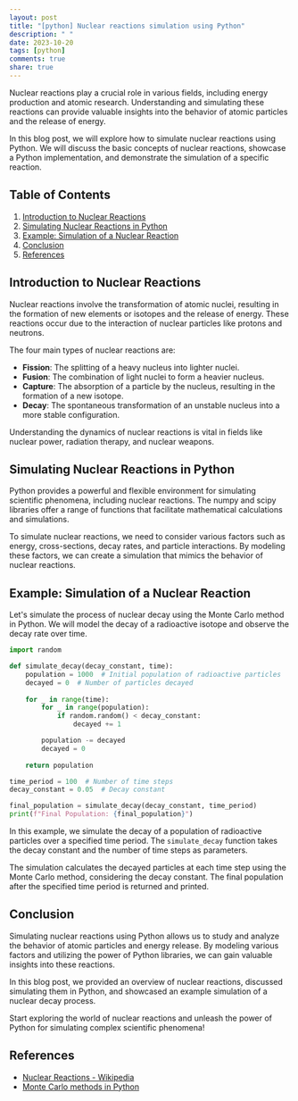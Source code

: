 ```yaml
---
layout: post
title: "[python] Nuclear reactions simulation using Python"
description: " "
date: 2023-10-20
tags: [python]
comments: true
share: true
---
```


Nuclear reactions play a crucial role in various fields, including energy production and atomic research. Understanding and simulating these reactions can provide valuable insights into the behavior of atomic particles and the release of energy.

In this blog post, we will explore how to simulate nuclear reactions using Python. We will discuss the basic concepts of nuclear reactions, showcase a Python implementation, and demonstrate the simulation of a specific reaction.

## Table of Contents
1. [Introduction to Nuclear Reactions](#introduction-to-nuclear-reactions)
2. [Simulating Nuclear Reactions in Python](#simulating-nuclear-reactions-in-python)
3. [Example: Simulation of a Nuclear Reaction](#example-simulation-of-a-nuclear-reaction)
4. [Conclusion](#conclusion)
5. [References](#references)

## Introduction to Nuclear Reactions

Nuclear reactions involve the transformation of atomic nuclei, resulting in the formation of new elements or isotopes and the release of energy. These reactions occur due to the interaction of nuclear particles like protons and neutrons.

The four main types of nuclear reactions are:
- **Fission**: The splitting of a heavy nucleus into lighter nuclei.
- **Fusion**: The combination of light nuclei to form a heavier nucleus.
- **Capture**: The absorption of a particle by the nucleus, resulting in the formation of a new isotope.
- **Decay**: The spontaneous transformation of an unstable nucleus into a more stable configuration.

Understanding the dynamics of nuclear reactions is vital in fields like nuclear power, radiation therapy, and nuclear weapons.

## Simulating Nuclear Reactions in Python

Python provides a powerful and flexible environment for simulating scientific phenomena, including nuclear reactions. The numpy and scipy libraries offer a range of functions that facilitate mathematical calculations and simulations.

To simulate nuclear reactions, we need to consider various factors such as energy, cross-sections, decay rates, and particle interactions. By modeling these factors, we can create a simulation that mimics the behavior of nuclear reactions.

## Example: Simulation of a Nuclear Reaction

Let's simulate the process of nuclear decay using the Monte Carlo method in Python. We will model the decay of a radioactive isotope and observe the decay rate over time.

```python
import random

def simulate_decay(decay_constant, time):
    population = 1000  # Initial population of radioactive particles
    decayed = 0  # Number of particles decayed
    
    for _ in range(time):
        for _ in range(population):
            if random.random() < decay_constant:
                decayed += 1

        population -= decayed
        decayed = 0
    
    return population

time_period = 100  # Number of time steps
decay_constant = 0.05  # Decay constant

final_population = simulate_decay(decay_constant, time_period)
print(f"Final Population: {final_population}")
```

In this example, we simulate the decay of a population of radioactive particles over a specified time period. The `simulate_decay` function takes the decay constant and the number of time steps as parameters.

The simulation calculates the decayed particles at each time step using the Monte Carlo method, considering the decay constant. The final population after the specified time period is returned and printed.

## Conclusion

Simulating nuclear reactions using Python allows us to study and analyze the behavior of atomic particles and energy release. By modeling various factors and utilizing the power of Python libraries, we can gain valuable insights into these reactions.

In this blog post, we provided an overview of nuclear reactions, discussed simulating them in Python, and showcased an example simulation of a nuclear decay process.

Start exploring the world of nuclear reactions and unleash the power of Python for simulating complex scientific phenomena!

## References

- [Nuclear Reactions - Wikipedia](https://en.wikipedia.org/wiki/Nuclear_reaction)
- [Monte Carlo methods in Python](https://docs.scipy.org/doc/numpy/reference/random/generated/numpy.random.choice.html)